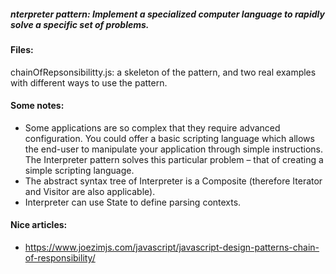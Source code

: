 ##### nterpreter pattern: Implement a specialized computer language to rapidly solve a specific set of problems.

#### Files:
chainOfRepsonsibilitty.js: a skeleton of the pattern, and two real examples with different ways to use the pattern.

#### Some notes:
+ Some applications are so complex that they require advanced configuration. You could offer a basic scripting language which allows the end-user to manipulate your application through simple instructions. The Interpreter pattern solves this particular problem – that of creating a simple scripting language.
+ The abstract syntax tree of Interpreter is a Composite (therefore Iterator and Visitor are also applicable).
+ Interpreter can use State to define parsing contexts.

#### Nice articles:
+ https://www.joezimjs.com/javascript/javascript-design-patterns-chain-of-responsibility/
